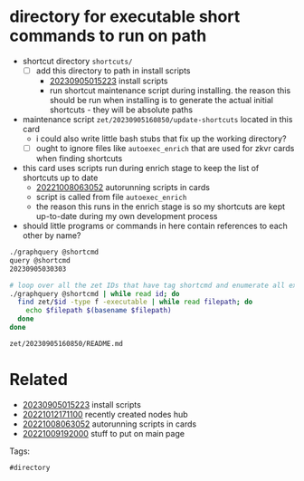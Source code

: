 # directory for executable short commands to run on path

- shortcut directory `shortcuts/`
  - [ ] add this directory to path in install scripts
    - [20230905015223](/zet/20230905015223/README.md) install scripts
    - run shortcut maintenance script during installing. the reason this should be run when installing is to generate the actual initial shortcuts - they will be absolute paths
- maintenance script `zet/20230905160850/update-shortcuts` located in this card
  - i could also write little bash stubs that fix up the working directory?
  - [ ] ought to ignore files like `autoexec_enrich` that are used for zkvr cards when finding shortcuts
- this card uses scripts run during enrich stage to keep the list of shortcuts up to date
  - [20221008063052](/zet/20221008063052/README.md) autorunning scripts in cards
  - script is called from file `autoexec_enrich`
  - the reason this runs in the enrich stage is so my shortcuts are kept up-to-date during my own development process
- should little programs or commands in here contain references to each other by name?

```bash
./graphquery @shortcmd
query @shortcmd
20230905030303

# loop over all the zet IDs that have tag shortcmd and enumerate all executable files and filenames
./graphquery @shortcmd | while read id; do
  find zet/$id -type f -executable | while read filepath; do
    echo $filepath $(basename $filepath)
  done
done
```

` zet/20230905160850/README.md `

# Related

- [20230905015223](/zet/20230905015223/README.md) install scripts
- [20221012171100](/zet/20221012171100/README.md) recently created nodes hub
- [20221008063052](/zet/20221008063052/README.md) autorunning scripts in cards
- [20221009192000](/zet/20221009192000/README.md) stuff to put on main page

Tags:

    #directory
